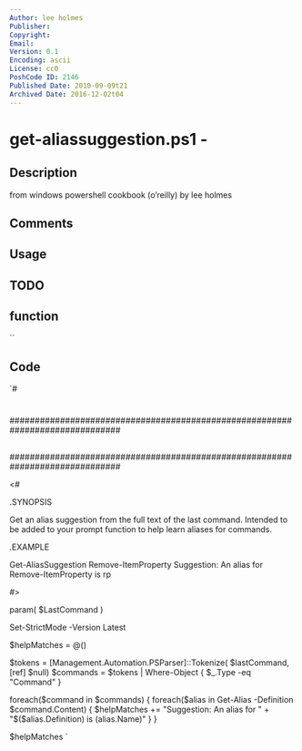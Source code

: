 ```yaml
---
Author: lee holmes
Publisher: 
Copyright: 
Email: 
Version: 0.1
Encoding: ascii
License: cc0
PoshCode ID: 2146
Published Date: 2010-09-09t21
Archived Date: 2016-12-02t04
---
```


# get-aliassuggestion.ps1 - 

## Description

from windows powershell cookbook (o’reilly) by lee holmes

## Comments



## Usage



## TODO



## function

``

## Code

`#
 #
 ##############################################################################
 ##
 ##
 ##
 ##############################################################################
 
 <#
 
 .SYNOPSIS
 
 Get an alias suggestion from the full text of the last command. Intended to
 be added to your prompt function to help learn aliases for commands.
 
 .EXAMPLE
 
 Get-AliasSuggestion Remove-ItemProperty
 Suggestion: An alias for Remove-ItemProperty is rp
 
 #>
 
 param(
     $LastCommand
 )
 
 Set-StrictMode -Version Latest
 
 $helpMatches = @()
 
 $tokens = [Management.Automation.PSParser]::Tokenize(
     $lastCommand, [ref] $null)
 $commands = $tokens | Where-Object { $_.Type -eq "Command" }
 
 foreach($command in $commands)
 {
     foreach($alias in Get-Alias -Definition $command.Content)
     {
     $helpMatches += "Suggestion: An alias for " +
         "$($alias.Definition) is $($alias.Name)"
     }
 }
 
 $helpMatches
`

